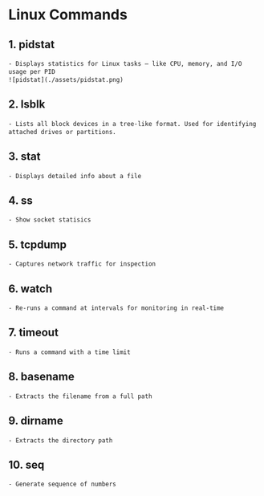 # Linux Commands

## 1. pidstat
	- Displays statistics for Linux tasks — like CPU, memory, and I/O usage per PID
	![pidstat](./assets/pidstat.png)
## 2. lsblk
	- Lists all block devices in a tree-like format. Used for identifying attached drives or partitions.
## 3. stat
	- Displays detailed info about a file 
## 4. ss
	- Show socket statisics
## 5. tcpdump
	- Captures network traffic for inspection
## 6. watch
	- Re-runs a command at intervals for monitoring in real-time
## 7. timeout
	- Runs a command with a time limit 
## 8. basename
	- Extracts the filename from a full path
## 9. dirname
	- Extracts the directory path
## 10. seq
	- Generate sequence of numbers
